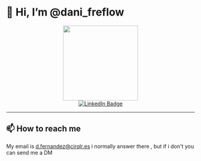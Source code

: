 # 👋 Hi, I’m @dani_freflow
<div id = "header" align="center">
  <img src="https://media2.giphy.com/media/vbvYMTIE0XFyWRA4P9/giphy.gif?cid=6c09b952qic44rukzjs182e17329uvll38yfuxhlcppy1abx&ep=v1_internal_gif_by_id&rid=giphy.gif&ct=g" width="200">
</div>

<div id="badges" align="center">
  <a href="https://www.linkedin.com/in/daniel-fern%C3%A1ndez-43775723b/">
    <img src="https://img.shields.io/badge/LinkedIn-blue?style=for-the-badge&logo=linkedin&logoColor=white" alt="LinkedIn Badge"/>
  </a>
</div>
<div id = "counter" align="center">
<img src="https://komarev.com/ghpvc/?username=danifreflow&style=flat-square&color=green" alt=""/>
</div>

---



</div>
  
 
##  📫 How to reach me 
 My email is d.fernandez@cirqlr.es i normally answer there , but if i don't you can send me a DM

<!---
danifreflow/danifreflow is a ✨ special ✨ repository because its `README.md` (this file) appears on your GitHub profile.
You can click the Preview link to take a look at your changes.
--->
